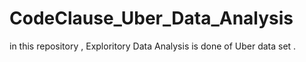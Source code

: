 # CodeClause_Uber_Data_Analysis
in this repository , Exploritory Data Analysis is done of Uber data set .
